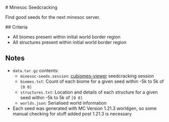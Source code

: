 # Minesoc Seedcracking 

Find good seeds for the next minesoc server. 

## Criteria 

- All biomes present within initial world border region 
- All structures present within initial world border region 

## Notes 

- `data.tar.gz` contents: 
    - `minesoc-seeds.session`: [cubiomes-viewer](https://github.com/Cubitect/cubiomes-viewer) seedcracking session
    - `biomes.txt`: Count of each biome for a given seed within -5k to 5k of `[0 0]`
    - `structures.txt`: Location and details of each structure for a given seed within -5k to 5k of `[0 0]`
    - `worlds.json`: Serialised world information 
- Each seed was generated with MC Version 1.21.3 worldgen, so some manual checking for stuff added post 1.21.3 is necessary